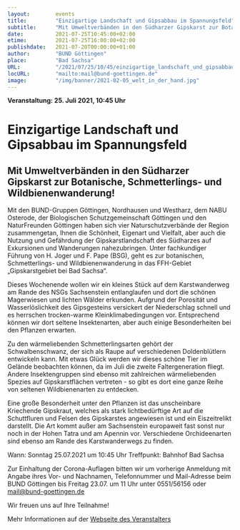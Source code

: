 ```yaml
---
layout:        events
title:         "Einzigartige Landschaft und Gipsabbau im Spannungsfeld"
subtitle:      "Mit Umweltverbänden in den Südharzer Gipskarst zur Botanische, Schmetterlings- und Wildbienenwanderung!"
date:          2021-07-25T10:45:00+02:00
etime:         2021-07-25T16:00:00+02:00
publishdate:   2021-07-20T00:00:00+01:00
author:        "BUND Göttingen"
place:         "Bad Sachsa"
URL:           "/2021/07/25/10/45/einzigartige_landschaft_und_gipsabbau_im_spannungsfeld"
locURL:        "mailto:mail@bund-goettingen.de"
image:         "/img/banner/2021-02-05_welt_in_der_hand.jpg"
---
```


**Veranstaltung: 25. Juli 2021, 10:45 Uhr**

Einzigartige Landschaft und Gipsabbau im Spannungsfeld
===========

Mit Umweltverbänden in den Südharzer Gipskarst zur Botanische, Schmetterlings- und Wildbienenwanderung!
-----------

 Mit den BUND-Gruppen Göttingen, Nordhausen und Westharz, dem NABU Osterode, der Biologischen Schutzgemeinschaft Göttingen und den NaturFreunden Göttingen haben sich vier Naturschutzverbände der Region zusammengetan, Ihnen die Schönheit, Eigenart und Vielfalt, aber auch die Nutzung und Gefährdung der Gipskarstlandschaft des Südharzes auf Exkursionen und Wanderungen nahezubringen. Unter fachkundiger Führung von H. Joger und F. Pape (BSG), geht es zur botanischen, Schmetterlings- und Wildbienenwanderung in das FFH-Gebiet „Gipskarstgebiet bei Bad Sachsa“.

Dieses Wochenende wollen wir ein kleines Stück auf dem Karstwanderweg am Rande des NSGs Sachsenstein entlanglaufen und dort die schönen Magerwiesen und lichten Wälder erkunden. Aufgrund der Porosität und Wasserlöslichkeit des Gipsgesteins versickert der Niederschlag schnell und es herrschen trocken-warme Kleinklimabedingungen vor. Entsprechend können wir dort seltene Insektenarten, aber auch einige Besonderheiten bei den Pflanzen erwarten.

Zu den wärmeliebenden Schmetterlingsarten gehört der Schwalbenschwanz, der sich als Raupe auf verschiedenen Doldenblütlern entwickeln kann. Mit etwas Glück werden wir dieses schöne Tier im Gelände beobachten können, da im Juli die zweite Faltergeneration fliegt. Andere Insektengruppen sind ebenso mit zahlreichen wärmeliebenden Spezies auf Gipskarstflächen vertreten - so gibt es dort eine ganze Reihe von seltenen Wildbienenarten zu entdecken.

Eine große Besonderheit unter den Pflanzen ist das unscheinbare Kriechende Gipskraut, welches als stark lichtbedürftige Art auf die Schuttfluren und Felsen des Gipskarstes angewiesen ist und ein Eiszeitrelikt darstellt. Die Art kommt außer am Sachsenstein europaweit fast sonst nur noch in der Hohen Tatra und am Apennin vor. Verschiedene Orchideenarten sind ebenso am Rande des Karstwanderwegs zu finden.

Wann: Sonntag 25.07.2021 um 10:45 Uhr
Treffpunkt: Bahnhof Bad Sachsa
 

Zur Einhaltung der Corona-Auflagen bitten wir um vorherige Anmeldung mit Angabe ihres
Vor- und Nachnamen, Telefonnummer und Mail-Adresse beim BUND Göttingen
bis Freitag 23.07. um 11 Uhr unter 0551/56156 oder mail@bund-goettingen.de

 
Wir freuen uns auf Ihre Teilnahme!

Mehr Informationen auf der [Webseite des Veranstalters](mailto:mail@bund-goettingen.de)
